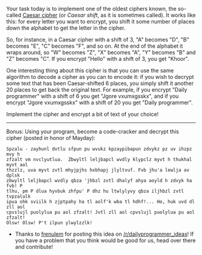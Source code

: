 <div class="md"><p>Your task today is to implement one of the oldest ciphers known, the so-called <a href="http://en.wikipedia.org/wiki/Caesar_cipher">Caesar cipher</a> (or <em>Caesar shift</em>, as it is sometimes called). It works like this: for every letter you want to encrypt, you shift it some number of places down the alphabet to get the letter in the cipher. </p>
<p>So, for instance, in a Caesar cipher with a shift of 3, "A" becomes "D", "B" becomes "E", "C" becomes "F", and so on. At the end of the alphabet it wraps around, so "W" becomes "Z", "X" becomes "A", "Y" becomes "B" and "Z" becomes "C". If you encrypt "Hello" with a shift of 3, you get "Khoor".</p>
<p>One interesting thing about this cipher is that you can use the same algorithm to decode a cipher as you can to encode it: if you wish to decrypt some text that has been Caesar-shifted 6 places, you simply shift it another 20 places to get back the original text. For example, if you encrypt "Daily programmer"  with a shift of 6 you get "Jgore vxumxgsskx", and if you encrypt "Jgore vxumxgsskx" with a shift of 20 you get "Daily programmer".</p>
<p>Implement the cipher and encrypt a bit of text of your choice!</p>
<hr/>
<p>Bonus: Using your program, become a code-cracker and decrypt this cipher (posted in honor of Mayday):</p>
<pre><code>Spzalu - zayhunl dvtlu sfpun pu wvukz kpzaypibapun zdvykz pz uv ihzpz mvy h 
zfzalt vm nvclyutlua.  Zbwyltl leljbapcl wvdly klypclz myvt h thukhal myvt aol 
thzzlz, uva myvt zvtl mhyjpjhs hxbhapj jlyltvuf. Fvb jhu'a lewlja av dplsk 
zbwyltl leljbapcl wvdly qbza 'jhbzl zvtl dhalyf ahya aoyld h zdvyk ha fvb! P 
tlhu, pm P dlua hyvbuk zhfpu' P dhz hu ltwlylyvy qbza iljhbzl zvtl tvpzalulk 
ipua ohk sviilk h zjptpahy ha tl aolf'k wba tl hdhf!... Ho, huk uvd dl zll aol 
cpvslujl puolylua pu aol zfzalt! Jvtl zll aol cpvslujl puolylua pu aol zfzalt! 
Olsw! Olsw! P't ilpun ylwylzzlk!
</code></pre>
<ul>
<li>Thanks to <a href="http://www.reddit.com/user/frenulem">frenulem</a> for posting this idea on <a href="/r/dailyprogrammer_ideas">/r/dailyprogrammer_ideas</a>! If you have a problem that you think would be good for us, head over there and contribute!</li>
</ul>
</div>
